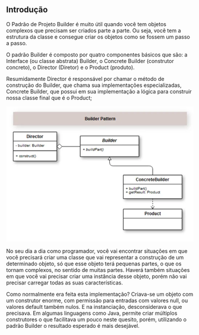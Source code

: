 ## Introdução

O Padrão de Projeto Builder é muito útil quando você tem objetos complexos que precisam ser criados parte a parte. Ou seja, você tem a estrutura da classe e consegue criar os objetos como se fossem um passo a passo. 

O padrão Builder  é composto por quatro componentes básicos que são: a Interface (ou classe abstrata) Builder, o Concrete Builder (construtor concreto), o Director (Diretor) e o Product (produto).

Resumidamente Director é responsável por chamar o método de construção do Builder, que chama sua implementações especializadas, Concrete Builder, que possui em sua implementação a lógica para construir nossa classe final que é o Product;

![alt text](image.png)

No seu dia a dia como programador, você vai encontrar situações em que você precisará criar uma classe que vai representar a construção de um determinado objeto, só que esse objeto terá pequenas partes, o que os tornam complexos, no sentido de muitas partes. Haverá também situações em que você vai precisar criar uma instância desse objeto, porém não vai precisar carregar todas as suas características.

Como normalmente era feita esta implementação? Criava-se um objeto com um construtor enorme, com permissão para  entradas com valores null, ou valores default também nulos. E na instanciação, desconsiderava o que precisava. Em algumas linguagens como Java, permite criar múltiplos construtores o que facilitava um pouco neste quesito, porém, utilizando o padrão Builder o resultado esperado é mais desejável.